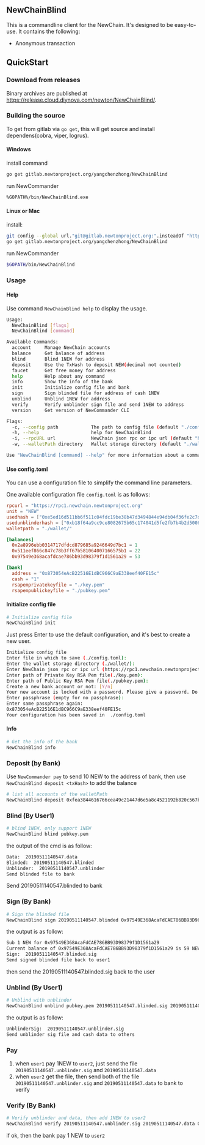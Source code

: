 ## NewChainBlind

This is a commandline client for the NewChain.
It's designed to be easy-to-use. It contains the following:
* Anonymous transaction

## QuickStart

### Download from releases

Binary archives are published at https://release.cloud.diynova.com/newton/NewChainBlind/.

### Building the source

To get from gitlab via `go get`, this will get source and install dependens(cobra, viper, logrus).

#### Windows

install command

```bash
go get gitlab.newtonproject.org/yangchenzhong/NewChainBlind
```

run NewCommander

```bash
%GOPATH%/bin/NewChainBlind.exe
```

#### Linux or Mac

install:

```bash
git config --global url."git@gitlab.newtonproject.org:".insteadOf "https://gitlab.newtonproject.org/"
go get gitlab.newtonproject.org/yangchenzhong/NewChainBlind
```
run NewCommander

```bash
$GOPATH/bin/NewChainBlind
```

### Usage

#### Help

Use command `NewChainBlind help` to display the usage.

```bash
Usage:
  NewChainBlind [flags]
  NewChainBlind [command]

Available Commands:
  account     Manage NewChain accounts
  balance     Get balance of address
  blind       Blind 1NEW for address
  deposit     Use the TxHash to deposit NEW(decimal not counted)
  faucet      Get free money for address
  help        Help about any command
  info        Show the info of the bank
  init        Initialize config file and bank
  sign        Sign blinded file for address of cash 1NEW
  unblind     Unblind 1NEW for address
  verify      Verify unblinder sign file and send 1NEW to address
  version     Get version of NewCommander CLI

Flags:
  -c, --config path            The path to config file (default "./config.toml")
  -h, --help                   help for NewChainBlind
  -i, --rpcURL url             NewChain json rpc or ipc url (default "https://rpc1.newchain.newtonproject.org")
  -w, --walletPath directory   Wallet storage directory (default "./wallet/")

Use "NewChainBlind [command] --help" for more information about a command.
```

#### Use config.toml

You can use a configuration file to simplify the command line parameters.

One available configuration file `config.toml` is as follows:


```conf
rpcurl = "https://rpc1.newchain.newtonproject.org"
unit = "NEW"
usedhash = ["0xe5ed16d511bb6f511c04fdc19be38b47d3494844e94db04f36fe2c7d4348b75b"]
usedunblinderhash = ["0xb18f64a9cc9ce8082675b65c174041d5fe2fb7b4b2d50084961c280ebe896d29"]
walletpath = "./wallet/"

[balances]
  0x2a8996ebb0314717dfdcd879685a9246649d7bc1 = 1
  0x511eef866c847c78b3ff67b581064007166575b1 = 22
  0x97549e368acafdcae786bb93d98379f1d1561a29 = 53

[bank]
  address = "0x873054eAcB22516E1dBC966C9aE338eef40FE15c"
  cash = "1"
  rsapemprivatekeyfile = "./key.pem"
  rsapempublickeyfile = "./pubkey.pem"
```

#### Initialize config file

```bash
# Initialize config file
NewChainBlind init
```

Just press Enter to use the default configuration, and it's best to create a new user.

```bash
Initialize config file
Enter file in which to save (./config.toml):
Enter the wallet storage directory (./wallet/):
Enter NewChain json rpc or ipc url (https://rpc1.newchain.newtonproject.org):
Enter path of Private Key RSA Pem file(./key.pem):
Enter path of Public Key RSA Pem file(./pubkey.pem):
Create a new bank account or not: [Y/n]
Your new account is locked with a password. Please give a password. Do not forget this password.
Enter passphrase (empty for no passphrase):
Enter same passphrase again:
0x873054eAcB22516E1dBC966C9aE338eef40FE15c
Your configuration has been saved in  ./config.toml
```

#### Info

```bash
# Get the info of the bank
NewChainBlind info
```

### Deposit (by Bank)

Use `NewCommander pay` to send 10 NEW to the address of bank, 
then use `NewChainBlind deposit <txHash>` to add the balance

```bash
# list all accounts of the walletPath
NewChainBlind deposit 0xfea3844616766cea49c21447d6e5a8c4521192b820c567bff81678615966987e
```

### Blind (By User1)

```bash
# blind 1NEW, only support 1NEW
NewChainBlind blind pubkey.pem
```

the output of the cmd is as follow:

```txt
Data:  20190511140547.data
Blinded:  20190511140547.blinded
Unblinder:  20190511140547.unblinder
Send blinded file to bank
```

Send 20190511140547.blinded to bank

### Sign (By Bank)

```bash
# Sign the blinded file
NewChainBlind sign 20190511140547.blinded 0x97549E368AcaFdCAE786BB93D98379f1D1561a29
```

the output is as follow:
```txt
Sub 1 NEW for 0x97549E368AcaFdCAE786BB93D98379f1D1561a29
Current balance of 0x97549E368AcaFdCAE786BB93D98379f1D1561a29 is 59 NEW
Sign:  20190511140547.blinded.sig
Send signed blinded file back to user1
```

then send the 20190511140547.blinded.sig back to the user

### Unblind (By User1)
```bash
# Unblind with unblinder
NewChainBlind unblind pubkey.pem 20190511140547.blinded.sig 20190511140547.unblinder
```

the output is as follow:
````txt
UnblinderSig:  20190511140547.unblinder.sig
Send unblinder sig file and cash data to others
````

### Pay
1. when `user1` pay 1NEW to `user2`, just send the file `20190511140547.unblinder.sig` and `20190511140547.data`
2. when `user2` get the file, then send both of the file `20190511140547.unblinder.sig` and `20190511140547.data` to bank to verify

### Verify (By Bank)
```bash
# Verify unblinder and data, then add 1NEW to user2
NewChainBlind verify 20190511140547.unblinder.sig 20190511140547.data 0x2a8996eBb0314717dfdCd879685A9246649D7BC1
```

if ok, then the bank pay 1 NEW to `user2`